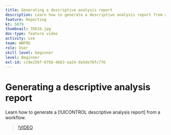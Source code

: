 ```yaml
---
title: Generating a descriptive analysis report
description: Learn how to generate a descriptive analysis report from a workflow in Adobe Campaign Classic.
feature: Reporting
kt: 5079
thumbnail: 35616.jpg
doc-type: feature video
activity: use
team: WWFRE
role: User
skill level: beginner
level: Beginner
exl-id: cc9e256f-67bb-4bb3-aa24-da5de70fc776
---
```

# Generating a descriptive analysis report

Learn how to generate a [!UICONTROL descriptive analysis report] from a workflow.

>[!VIDEO](https://video.tv.adobe.com/v/35616?quality=12&learn=on)

